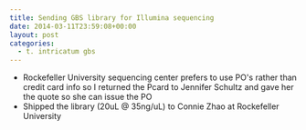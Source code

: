 ```yaml
---
title: Sending GBS library for Illumina sequencing
date: 2014-03-11T23:59:08+00:00
layout: post
categories:
  - t. intricatum gbs
---
```

  * Rockefeller University sequencing center prefers to use PO's rather than credit card info so I returned the Pcard to Jennifer Schultz and gave her the quote so she can issue the PO
  * Shipped the library (20uL @ 35ng/uL) to Connie Zhao at Rockefeller University

